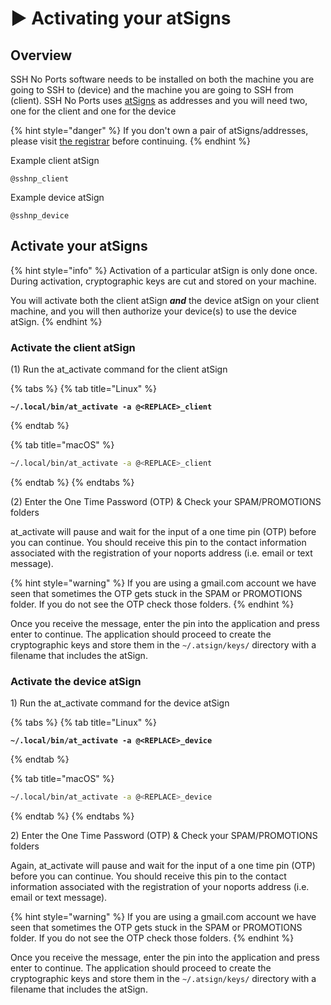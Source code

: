 # ▶️ Activating your atSigns

## Overview

SSH No Ports software needs to be installed on both the machine you are going to SSH to (device) and the machine you are going to SSH from (client). SSH No Ports uses [atSigns](https://atsign.com/faqs/) as addresses and you will need two, one for the client and one for the device

{% hint style="danger" %}
If you don't own a pair of atSigns/addresses, please visit [the registrar](https://my.noports.com/no-ports-invite/14dayfreetrial) before continuing.
{% endhint %}

Example client atSign&#x20;

```
@sshnp_client
```

Example device atSign

```
@sshnp_device
```

## Activate your atSigns

{% hint style="info" %}
Activation of a particular atSign is only done once. During activation, cryptographic keys are cut and stored on your machine.

You will activate both the client atSign _**and**_ the device atSign on your client machine, and you will then authorize your device(s) to use the device atSign.
{% endhint %}

### Activate the client atSign

(1) Run the at\_activate command for the client atSign

{% tabs %}
{% tab title="Linux" %}
<pre class="language-bash"><code class="lang-bash"><strong>~/.local/bin/at_activate -a @&#x3C;REPLACE>_client
</strong></code></pre>
{% endtab %}

{% tab title="macOS" %}
```bash
~/.local/bin/at_activate -a @<REPLACE>_client
```
{% endtab %}
{% endtabs %}

(2) Enter the One Time Password (OTP) & Check your SPAM/PROMOTIONS folders

at\_activate will pause and wait for the input of a one time pin (OTP) before you can continue. You should receive this pin to the contact information associated with the registration of your noports address (i.e. email or text message).

{% hint style="warning" %}
If you are using a gmail.com account we have seen that sometimes the OTP gets stuck in the SPAM or PROMOTIONS folder. If you do not see the OTP check those folders.&#x20;
{% endhint %}

Once you receive the message, enter the pin into the application and press enter to continue. The application should proceed to create the cryptographic keys and store them in the  `~/.atsign/keys/` directory with a filename that includes the atSign.

### Activate the device atSign

1\) Run the at\_activate command for the device atSign

{% tabs %}
{% tab title="Linux" %}
<pre class="language-bash"><code class="lang-bash"><strong>~/.local/bin/at_activate -a @&#x3C;REPLACE>_device
</strong></code></pre>
{% endtab %}

{% tab title="macOS" %}
```bash
~/.local/bin/at_activate -a @<REPLACE>_device
```
{% endtab %}
{% endtabs %}

2\) Enter the One Time Password (OTP) & Check your SPAM/PROMOTIONS folders

Again, at\_activate will pause and wait for the input of a one time pin (OTP) before you can continue. You should receive this pin to the contact information associated with the registration of your noports address (i.e. email or text message).

{% hint style="warning" %}
If you are using a gmail.com account we have seen that sometimes the OTP gets stuck in the SPAM or PROMOTIONS folder. If you do not see the OTP check those folders.&#x20;
{% endhint %}

Once you receive the message, enter the pin into the application and press enter to continue. The application should proceed to create the cryptographic keys and store them in the  `~/.atsign/keys/` directory with a filename that includes the atSign.
